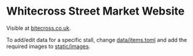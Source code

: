 # Whitecross Street Market Website

Visible at [bitecross.co.uk](https://bitecross.co.uk).

To add/edit data for a specific stall, change [data/items.toml](https://github.com/bitecross/bitecross.github.io/blob/main/data/items.toml) and add the required images to [static/images](https://github.com/bitecross/bitecross.github.io/tree/main/static/images). 

